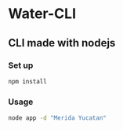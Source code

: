 # Water-CLI

## CLI made with nodejs

### Set up
```bash
npm install
```

### Usage
```bash
node app -d "Merida Yucatan"
```